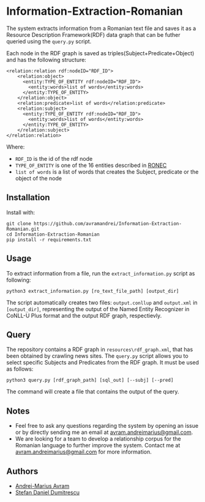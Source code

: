 # Information-Extraction-Romanian

The system extracts information from a Romanian text file and saves it as a Resource Description Framework(RDF) data graph that can be 
futher queried using the `query.py` script. 

Each node in the RDF graph is saved as triples(Subject+Predicate+Object) and has the following structure:

```
<relation:relation rdf:nodeID="RDF_ID">
    <relation:object>
      <entity:TYPE_OF_ENTITY rdf:nodeID="RDF_ID">
        <entity:words>list of words</entity:words>
      </entity:TYPE_OF_ENTITY>
    </relation:object>
    <relation:predicate>list of words</relation:predicate>
    <relation:subject>
      <entity:TYPE_OF_ENTITY rdf:nodeID="RDF_ID">
        <entity:words>list of words</entity:words>
      </entity:TYPE_OF_ENTITY>
    </relation:subject>
</relation:relation>
```

Where:
 - `RDF_ID` is the id of the rdf node
 - `TYPE_OF_ENTITY` is one of the 16 entities described in [RONEC](https://github.com/dumitrescustefan/ronec)
 - `list of words` is a list of words that creates the Subject, predicate or the object of the node
 
## Installation

Install with:

```
git clone https://github.com/avramandrei/Information-Extraction-Romanian.git
cd Information-Extraction-Romanian
pip install -r requirements.txt
```

 ## Usage
 
 To extract information from a file, run the `extract_information.py` script as following:
 
 `python3 extract_information.py [ro_text_file_path] [output_dir]`
 
 The script automatically creates two files: `output.conllup` and `output.xml` in `[output_dir]`, representing the output of the Named 
 Entity Recognizer in CoNLL-U Plus format and the output RDF graph, respectievly.
 
 ## Query
 
 The repository contains a RDF graph in `resources\rdf_graph.xml`, that has been obtained by crawling news sites. The `query.py` script
 allows you to select specific Subjects and Predicates from the RDF graph. It must be used as follows:
 
 ```
 python3 query.py [rdf_graph_path] [sql_out] [--subj] [--pred]
 ```
 
 The command will create a file that contains the output of the query. 
 
 ## Notes
 
 - Feel free to ask any questions regarding the system by opening an issue or by directly sending me an email at
 avram.andreimarius@gmail.com.
 - We are looking for a team to develop a relationship corpus for the Romanian language to further improve the system.
 Contact me at avram.andreimarius@gmail.com for more information.
 
 ## Authors
 - [Andrei-Marius Avram](https://www.linkedin.com/in/andrei-marius-avram-80698a169/)
 - [Stefan Daniel Dumitrescu](https://www.linkedin.com/in/stefandumitrescu/)
 
